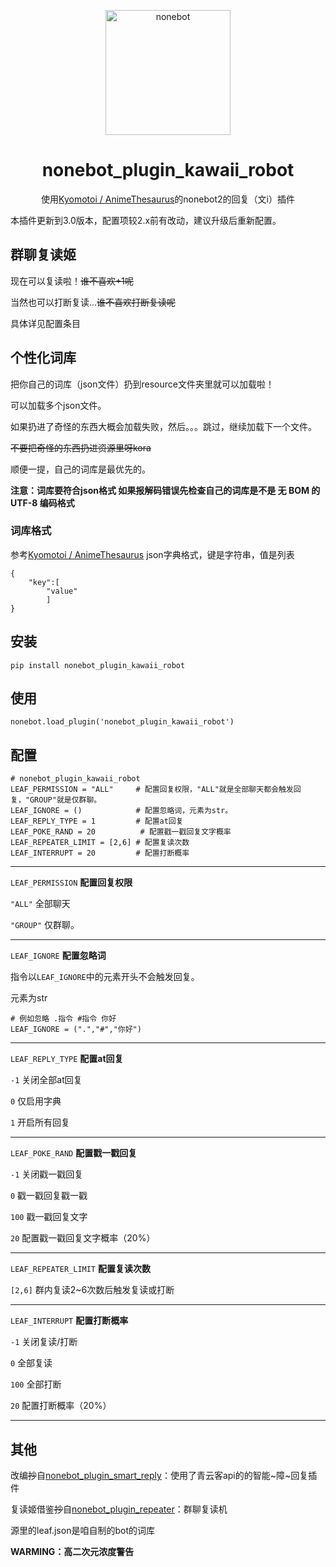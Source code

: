 <p align="center">
  <a href="https://v2.nonebot.dev/"><img src="https://v2.nonebot.dev/logo.png" width="200" height="200" alt="nonebot"></a>
</p>
<div align="center">

# nonebot_plugin_kawaii_robot

使用[Kyomotoi / AnimeThesaurus](https://github.com/Kyomotoi/AnimeThesaurus)的nonebot2的回复（文i）插件


</div>

本插件更新到3.0版本，配置项较2.x前有改动，建议升级后重新配置。

## 群聊复读姬

现在可以复读啦！~~谁不喜欢+1呢~~

当然也可以打断复读...~~谁不喜欢打断复读呢~~

具体详见配置条目

## 个性化词库

把你自己的词库（json文件）扔到resource文件夹里就可以加载啦！

可以加载多个json文件。

如果扔进了奇怪的东西大概会加载失败，然后。。。跳过，继续加载下一个文件。

~~不要把奇怪的东西扔进资源里呀kora~~

顺便一提，自己的词库是最优先的。

__注意：词库要符合json格式 如果报解码错误先检查自己的词库是不是 无 BOM 的 UTF-8 编码格式__

### 词库格式

参考[Kyomotoi / AnimeThesaurus](https://github.com/Kyomotoi/AnimeThesaurus)
json字典格式，键是字符串，值是列表
    
    {
        "key":[
            "value"
            ]
    }

## 安装
    pip install nonebot_plugin_kawaii_robot
## 使用
    nonebot.load_plugin('nonebot_plugin_kawaii_robot') 
## 配置
    # nonebot_plugin_kawaii_robot
    LEAF_PERMISSION = "ALL"     # 配置回复权限，"ALL"就是全部聊天都会触发回复，"GROUP"就是仅群聊。
    LEAF_IGNORE = ()            # 配置忽略词，元素为str。
    LEAF_REPLY_TYPE = 1         # 配置at回复
    LEAF_POKE_RAND = 20          # 配置戳一戳回复文字概率
    LEAF_REPEATER_LIMIT = [2,6] # 配置复读次数
    LEAF_INTERRUPT = 20         # 配置打断概率

****

`LEAF_PERMISSION` __配置回复权限__

`"ALL"` 全部聊天

`"GROUP"` 仅群聊。

****
`LEAF_IGNORE` __配置忽略词__

指令以`LEAF_IGNORE`中的元素开头不会触发回复。

元素为str

    # 例如忽略 .指令 #指令 你好
    LEAF_IGNORE = (".","#","你好")

****

`LEAF_REPLY_TYPE` __配置at回复__

`-1` 关闭全部at回复

`0` 仅启用字典

`1` 开启所有回复

****
  
`LEAF_POKE_RAND` __配置戳一戳回复__

`-1` 关闭戳一戳回复

`0` 戳一戳回复戳一戳

`100` 戳一戳回复文字

`20` 配置戳一戳回复文字概率（20%）

****

`LEAF_REPEATER_LIMIT` __配置复读次数__

`[2,6]` 群内复读2~6次数后触发复读或打断

****

`LEAF_INTERRUPT` __配置打断概率__

`-1` 关闭复读/打断

`0` 全部复读

`100` 全部打断

`20` 配置打断概率（20%）

****

## 其他

改编~~抄~~自[nonebot_plugin_smart_reply](https://github.com/Special-Week/nonebot_plugin_smart_reply)：使用了青云客api的的智能~障~回复插件

复读姬借鉴~~抄~~自[nonebot_plugin_repeater](https://github.com/ninthseason/nonebot-plugin-repeater)：群聊复读机

源里的leaf.json是咱自制的bot的词库

__WARMING：高二次元浓度警告__
